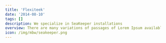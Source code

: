 ```yaml
---
title: 'Flexiteek'
date: '2014-08-10'
tags: []
description: We specialize in SeaKeeper installations
overview: There are many variations of passages of Lorem Ipsum available, injected generators on the  embarrassing hidden in the middle all the dictionary of  randomised words which don’t look even slightly distracted by these distribution of letters, as opposed to using  Content here, content here making it look like readable English. Many desktop publishing packages and web page editors there many variation of passages of Lorem Ipsum available, but the majority have suffered alteration in some form, by injected humour or randomised words which don’t look even slightly believable. If you are anything embarrassing hidden in the middle of text.
icon: /img/mbw/seakeeper.png
---
```

